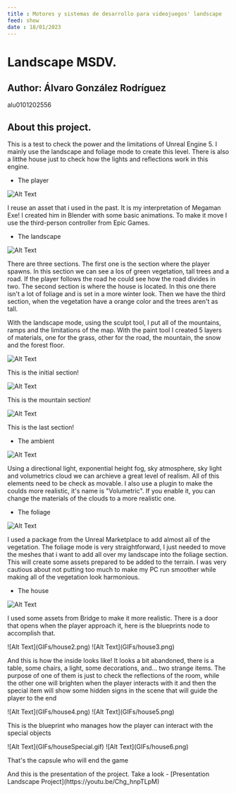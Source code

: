 ```yaml
---
title : Motores y sistemas de desarrollo para videojuegos' landscape
feed: show
date : 18/01/2023
---
```


# Landscape MSDV.
## Author: Álvaro González Rodríguez
alu0101202556

## About this project.
<p>This is a test to check the power and the limitations of Unreal Engine 5. I mainly use the landscape and foliage mode to create this level. There is also a litthe house just to check how the lights and reflections work in this engine.</p>

 * The player

![Alt Text](GIFs/player.png)
<p>I reuse an asset that i used in the past. It is my interpretation of Megaman Exe! I created him in Blender with some basic animations. To make it move I use the third-person controller from Epic Games.</p>

 * The landscape
 
![Alt Text](GIFs/landscape1.png)
<p>There are three sections. The first one is the section where the player spawns. In this section we can see a los of green vegetation, tall trees and a road. If the player follows the road he could see how the road divides in two. The second section is where the house is located. In this one there isn't a lot of foliage and is set in a more winter look. Then we have the third section, when the vegetation have a orange color and the trees aren't as tall.</p>
<p>With the landscape mode, using the sculpt tool, I put all of the mountains, ramps and the limitations of the map. With the paint tool I created 5 layers of materials, one for the grass, other for the road, the mountain, the snow and the forest floor.</p>

![Alt Text](GIFs/landscape2.png)
<p>This is the initial section!</p>

![Alt Text](GIFs/landscape3.png)
<p>This is the mountain section!</p>

![Alt Text](GIFs/landscape4.png)
<p>This is the last section!</p>

 * The ambient

![Alt Text](GIFs/ambient1.png)
<p>Using a directional light, exponential height fog, sky atmosphere, sky light and volumetrics cloud we can archieve a great level of realism. All of this elements need to be check as movable. I also use a plugin to make the coulds more realistic, it's name is "Volumetric". If you enable it, you can change the materials of the clouds to a more realistic one.</p>


 * The foliage
 
![Alt Text](GIFs/foliage.png)
<p>I used a package from the Unreal Marketplace to add almost all of the vegetation. The foliage mode is very straightforward, I just needed to move the meshes that i want to add all over my landscape into the foliage section. This will create some assets prepared to be added to the terrain. I was very cautious about not putting too much to make my PC run smoother while making all of the vegetation look harmonious.</p>
 
 * The house

![Alt Text](GIFs/house1.png)
<p>I used some assets from Bridge to make it more realistic. There is a door that opens when the player approach it, here is the blueprints node to accomplish that.</p>
![Alt Text](GIFs/house2.png)
![Alt Text](GIFs/house3.png)
<p>And this is how the inside looks like! It looks a bit abandoned, there is a table, some chairs, a light, some decorations, and... two strange items. The purpose of one of them is just to check the reflections of the room, while the other one will brighten when the player interacts with it and then the special item will show some hidden signs in the scene that will guide the player to the end </p>
![Alt Text](GIFs/house4.png)
![Alt Text](GIFs/house5.png)
<p>This is the blueprint who manages how the player can interact with the special objects</p>
![Alt Text](GIFs/houseSpecial.gif)
![Alt Text](GIFs/house6.png)
<p>That's the capsule who will end the game</p>
<p>And this is the presentation of the project. Take a look - [Presentation Landscape Project](https://youtu.be/Chg_hnpTLpM)</p>
